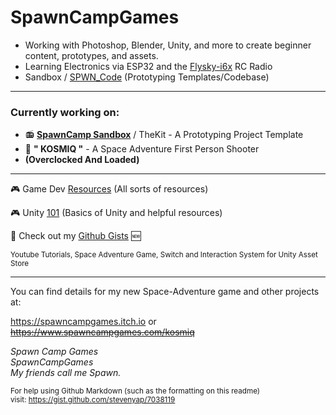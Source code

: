 # SpawnCampGames
- Working with Photoshop, Blender, Unity, and more to create beginner content, prototypes, and assets.
- Learning Electronics via ESP32 and the [Flysky-i6x](https://github.com/SpawnCampGames/flysky-i6x) RC Radio
- Sandbox / [SPWN_Code](https://github.com/SpawnCampGames/Sandbox/tree/main/Spwn_Code) (Prototyping Templates/Codebase)

---
### Currently working on:</h2>
- 📻 [**SpawnCamp Sandbox**](https://www.github.com/spawncampgames/Sandbox) / TheKit - A Prototyping Project Template  
- 👾 **" KOSMIQ "** - A Space Adventure First Person Shooter
- **(Overclocked And Loaded)**

---

🎮 Game Dev [Resources](https://github.com/spawncampgames/Resources) (All sorts of resources)

🎮 Unity [101](https://www.github.com/spawncampgames/101) (Basics of Unity and helpful resources)

📜 Check out my [Github Gists](https://gist.github.com/spawncampgames) 🆕


<sub>
Youtube Tutorials, Space Adventure Game, Switch and Interaction System for Unity Asset Store
</sub>

---


You can find details for my new Space-Adventure game and other projects at:  

https://spawncampgames.itch.io or  
~~https://www.spawncampgames.com/kosmiq~~  

*Spawn Camp Games  
SpawnCampGames  
My friends call me Spawn.*  

<sub>For help using Github Markdown (such as the formatting on this readme)  
visit: https://gist.github.com/stevenyap/7038119</sub>
